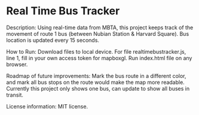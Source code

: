 # Real Time Bus Tracker

Description: Using real-time data from MBTA, this project keeps track of the movement of route 1 bus (between Nubian Station & Harvard Square). Bus location is updated every 15 seconds.

How to Run: Download files to local device. For file realtimebustracker.js, line 1, fill in your own access token for mapboxgl. Run index.html file on any browser.

Roadmap of future improvements: Mark the bus route in a different color, and mark all bus stops on the route would make the map more readable. Currently this project only shows one bus, can update to show all buses in transit.

License information: MIT license. 
